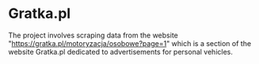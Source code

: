 # Gratka.pl
The project involves scraping data from the website "https://gratka.pl/motoryzacja/osobowe?page=1" which is a section of the website Gratka.pl dedicated to advertisements for personal vehicles. 
